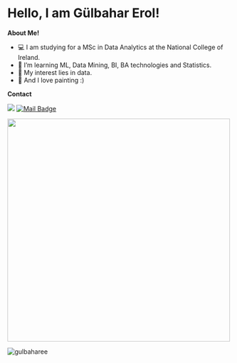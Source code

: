 # Hello, I am Gülbahar Erol! 

**About Me!**


- 💻 I am studying for a MSc in Data Analytics at the National College of Ireland.
- 🔖 I’m learning ML, Data Mining, BI, BA technologies and Statistics.
- 🤔 My interest lies in data.
- 🎨 And I love painting :)


**Contact**

[![](https://img.shields.io/badge/linkedin-%230077B5.svg?&style=for-the-badge&logo=linkedin&logoColor=white)](https://www.linkedin.com/in/gulbaharerol?lipi=urn%3Ali%3Apage%3Ad_flagship3_profile_view_base_contact_details%3BUu6KFFhsSJm71mfO18BMRA%3D%3D)
[![Mail Badge](https://img.shields.io/badge/ggulbaharerol@gmail.com-c14438?style=for-the-badge&logo=Gmail&logoColor=white&link=mailto:ggulbaharerol@gmail.com)](mailto:ggulbaharerol@gmail.com)

<img align='center' src="https://github-readme-stats.vercel.app/api?username=gulbaharee&show_icons=true&theme=highcontrast" width="500">

<p><img align="left" src="https://github-readme-stats.vercel.app/api/top-langs?username=gulbaharee&show_icons=true&locale=en&layout=compact" alt="gulbaharee" /></p>


